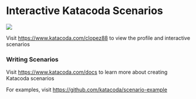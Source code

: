 # Interactive Katacoda Scenarios

[![](http://shields.katacoda.com/katacoda/clopez88/count.svg)](https://www.katacoda.com/clopez88 "Get your profile on Katacoda.com")

Visit https://www.katacoda.com/clopez88 to view the profile and interactive scenarios

### Writing Scenarios
Visit https://www.katacoda.com/docs to learn more about creating Katacoda scenarios

For examples, visit https://github.com/katacoda/scenario-example
